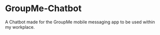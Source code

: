 # GroupMe-Chatbot
A Chatbot made for the GroupMe mobile messaging app to be used within my workplace.
